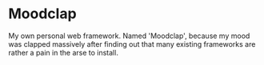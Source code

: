 # Moodclap
My own personal web framework. Named 'Moodclap', because my mood was clapped massively after finding out that many existing frameworks are rather a pain in the arse to install.

